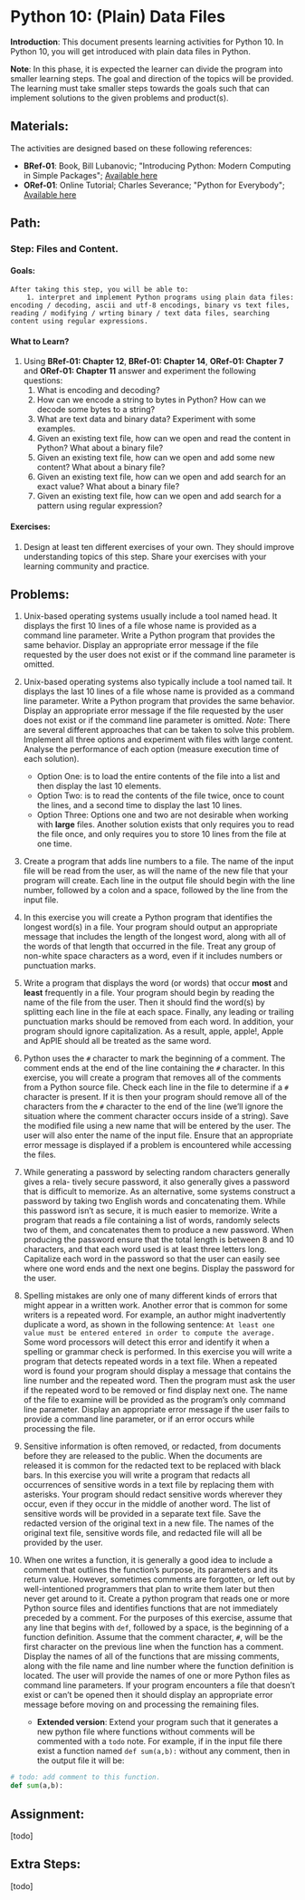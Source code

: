 # Python 10: (Plain) Data Files

**Introduction**: This document presents learning activities for Python 10. In Python 10, you will get introduced with plain data files in Python. 

**Note**: In this phase, it is expected the learner can divide the program into smaller learning steps. The goal and direction of the topics will be provided. The learning must take smaller steps towards the goals such that can implement solutions to the given problems and product(s).

## Materials:

The activities are designed based on these following references:

- **BRef-01**: Book, Bill Lubanovic; "Introducing Python: Modern Computing in Simple Packages"; [Available here](https://www.oreilly.com/library/view/introducing-python-2nd/9781492051374/) 
- **ORef-01**: Online Tutorial; Charles Severance; "Python for Everybody"; [Available here](https://books.trinket.io/pfe/index.html)


## Path:

### Step: Files and Content.

#### Goals:

```
After taking this step, you will be able to:
	1. interpret and implement Python programs using plain data files: encoding / decoding, ascii and utf-8 encodings, binary vs text files, reading / modifying / wrting binary / text data files, searching content using regular expressions.
```

#### What to Learn?

1. Using **BRef-01: Chapter 12**, **BRef-01: Chapter 14**, **ORef-01: Chapter 7** and **ORef-01: Chapter 11** answer and experiment the following questions:
   1. What is encoding and decoding?
   2. How can we encode a string to bytes in Python? How can we decode some bytes to a string?
   3. What are text data and binary data? Experiment with some examples.
   4. Given an existing text file, how can we open and read the content in Python? What about a binary file?
   5. Given an existing text file, how can we open and add some new content? What about a binary file?
   6. Given an existing text file, how can we open and add search for an exact value? What about a binary file?
   7. Given an existing text file, how can we open and add search for a pattern using regular expression? 

#### Exercises:

1. Design at least ten different exercises of your own. They should improve understanding topics of this step. Share your exercises with your learning community and practice.


## Problems:
1. Unix-based operating systems usually include a tool named head. It displays the first 10 lines of a file whose name is provided as a command line parameter. Write a Python program that provides the same behavior. Display an appropriate error message if the file requested by the user does not exist or if the command line
parameter is omitted.

2. Unix-based operating systems also typically include a tool named tail. It displays the last 10 lines of a file whose name is provided as a command line parameter. Write a Python program that provides the same behavior. Display an appropriate error message if the file requested by the user does not exist or if the command line
parameter is omitted.
*Note*: There are several different approaches that can be taken to solve this problem. Implement all three options and experiment with files with large content. Analyse the performance of each option (measure execution time of each solution).
	- Option One: is to load the entire contents of the file into a list and then display the last 10 elements.
	- Option Two: is to read the contents of the file twice, once to count the lines, and a second time to display the last 10 lines. 
	- Option Three: Options one and two are  not desirable when working with **large** files. Another solution exists that only requires you to read the file once, and only requires you to store 10 lines from the file at one time. 

3. Create a program that adds line numbers to a file. The name of the input file will be read from the user, as will the name of the new file that your program will create. Each line in the output file should begin with the line number, followed by a colon and a space, followed by the line from the input file.

4. In this exercise you will create a Python program that identifies the longest word(s) in a file. Your program should output an appropriate message that includes the length of the longest word, along with all of the words of that length that occurred in the file. Treat any group of non-white space characters as a word, even if it includes numbers or punctuation marks.

5. Write a program that displays the word (or words) that occur **most** and **least** frequently in a file. Your program should begin by reading the name of the file from the user. Then it should find the word(s) by splitting each line in the file at each space. Finally, any leading or trailing punctuation marks should be removed from each word. In addition, your program should ignore capitalization. As a result, apple, apple!, Apple and ApPlE should all be treated as the same word.

6. Python uses the `#` character to mark the beginning of a comment. The comment ends at the end of the line containing the `#` character. In this exercise, you will create a program that removes all of the comments from a Python source file. Check each line in the file to determine if a `#` character is present. If it is then your program should remove all of the characters from the `#` character to the end of the line (we’ll ignore the situation where the comment character occurs inside of a string). Save the modified file using a new name that will be entered by the user. The user will also enter the name of the input file. Ensure that an appropriate error message is displayed if a problem is encountered while accessing the files.

7. While generating a password by selecting random characters generally gives a rela- tively secure password, it also generally gives a password that is difficult to memorize. As an alternative, some systems construct a password by taking two English words and concatenating them. While this password isn’t as secure, it is much easier to
memorize.
Write a program that reads a file containing a list of words, randomly selects two
of them, and concatenates them to produce a new password. When producing the password ensure that the total length is between 8 and 10 characters, and that each word used is at least three letters long. Capitalize each word in the password so that the user can easily see where one word ends and the next one begins. Display the password for the user.

8. Spelling mistakes are only one of many different kinds of errors that might appear in a written work. Another error that is common for some writers is a repeated word. For example, an author might inadvertently duplicate a word, as shown in the following sentence:
`At least one value must be entered
entered in order to compute the average.`
Some word processors will detect this error and identify it when a spelling or grammar check is performed. In this exercise you will write a program that detects repeated words in a text file. When a repeated word is found your program should display a message that contains the line number and the repeated word. Then the program must ask the user if the repeated word to be removed or find display next one. 
The name of the file to examine will be provided as the program’s only command line parameter. Display an appropriate error message if the user fails to provide a command line parameter, or if an error occurs while processing the file.

9. Sensitive information is often removed, or redacted, from documents before they are released to the public. When the documents are released it is common for the
redacted text to be replaced with black bars.
In this exercise you will write a program that redacts all occurrences of sensitive
words in a text file by replacing them with asterisks. Your program should redact sensitive words wherever they occur, even if they occur in the middle of another word. The list of sensitive words will be provided in a separate text file. Save the redacted version of the original text in a new file. The names of the original text file, sensitive words file, and redacted file will all be provided by the user.

10. When one writes a function, it is generally a good idea to include a comment that outlines the function’s purpose, its parameters and its return value. However, sometimes comments are forgotten, or left out by well-intentioned programmers that plan to write them later but then never get around to it.
Create a python program that reads one or more Python source files and identifies functions that are not immediately preceded by a comment. For the purposes of this exercise, assume that any line that begins with `def`, followed by a space, is the beginning of a function definition. Assume that the comment character, `#`, will be the first character on the previous line when the function has a comment. Display the names of all of the functions that are missing comments, along with the file name and line number where the function definition is located.
The user will provide the names of one or more Python files as command line parameters. If your program encounters a file that doesn’t exist or can’t be opened then it should display an appropriate error message before moving on and processing the remaining files.
	- **Extended version**: Extend your program such that it generates a new python file where functions without comments will be commented with a `todo` note. For example, if in the input file there exist a function named `def sum(a,b):` without any comment, then in the output file it will be:

```python
# todo: add comment to this function.
def sum(a,b):
``` 

	
## Assignment:
[todo]

## Extra Steps: 
[todo]



